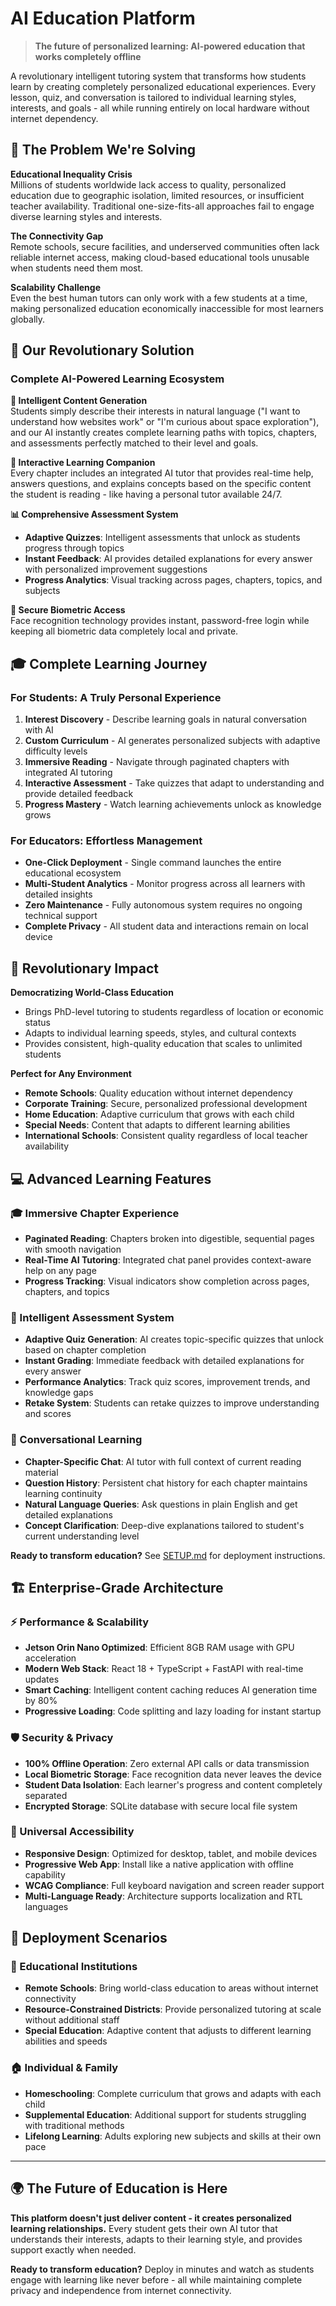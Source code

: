 # AI Education Platform

> **The future of personalized learning: AI-powered education that works completely offline**

A revolutionary intelligent tutoring system that transforms how students learn by creating completely personalized educational experiences. Every lesson, quiz, and conversation is tailored to individual learning styles, interests, and goals - all while running entirely on local hardware without internet dependency.

## 🎯 The Problem We're Solving

**Educational Inequality Crisis**  
Millions of students worldwide lack access to quality, personalized education due to geographic isolation, limited resources, or insufficient teacher availability. Traditional one-size-fits-all approaches fail to engage diverse learning styles and interests.

**The Connectivity Gap**  
Remote schools, secure facilities, and underserved communities often lack reliable internet access, making cloud-based educational tools unusable when students need them most.

**Scalability Challenge**  
Even the best human tutors can only work with a few students at a time, making personalized education economically inaccessible for most learners globally.

## 🚀 Our Revolutionary Solution

### **Complete AI-Powered Learning Ecosystem**

**🧠 Intelligent Content Generation**  
Students simply describe their interests in natural language ("I want to understand how websites work" or "I'm curious about space exploration"), and our AI instantly creates complete learning paths with topics, chapters, and assessments perfectly matched to their level and goals.

**💬 Interactive Learning Companion**  
Every chapter includes an integrated AI tutor that provides real-time help, answers questions, and explains concepts based on the specific content the student is reading - like having a personal tutor available 24/7.

**📊 Comprehensive Assessment System**  
- **Adaptive Quizzes**: Intelligent assessments that unlock as students progress through topics
- **Instant Feedback**: AI provides detailed explanations for every answer with personalized improvement suggestions  
- **Progress Analytics**: Visual tracking across pages, chapters, topics, and subjects

**👤 Secure Biometric Access**  
Face recognition technology provides instant, password-free login while keeping all biometric data completely local and private.

## 🎓 Complete Learning Journey

### **For Students: A Truly Personal Experience**
1. **Interest Discovery** - Describe learning goals in natural conversation with AI
2. **Custom Curriculum** - AI generates personalized subjects with adaptive difficulty levels
3. **Immersive Reading** - Navigate through paginated chapters with integrated AI tutoring
4. **Interactive Assessment** - Take quizzes that adapt to understanding and provide detailed feedback
5. **Progress Mastery** - Watch learning achievements unlock as knowledge grows

### **For Educators: Effortless Management**
- **One-Click Deployment** - Single command launches the entire educational ecosystem
- **Multi-Student Analytics** - Monitor progress across all learners with detailed insights
- **Zero Maintenance** - Fully autonomous system requires no ongoing technical support
- **Complete Privacy** - All student data and interactions remain on local device

## 🌟 Revolutionary Impact

**Democratizing World-Class Education**
- Brings PhD-level tutoring to students regardless of location or economic status
- Adapts to individual learning speeds, styles, and cultural contexts
- Provides consistent, high-quality education that scales to unlimited students

**Perfect for Any Environment**
- **Remote Schools**: Quality education without internet dependency
- **Corporate Training**: Secure, personalized professional development
- **Home Education**: Adaptive curriculum that grows with each child
- **Special Needs**: Content that adapts to different learning abilities
- **International Schools**: Consistent quality regardless of local teacher availability

## 💻 Advanced Learning Features

### **🎓 Immersive Chapter Experience**
- **Paginated Reading**: Chapters broken into digestible, sequential pages with smooth navigation
- **Real-Time AI Tutoring**: Integrated chat panel provides context-aware help on any page
- **Progress Tracking**: Visual indicators show completion across pages, chapters, and topics

### **🧪 Intelligent Assessment System**
- **Adaptive Quiz Generation**: AI creates topic-specific quizzes that unlock based on chapter completion
- **Instant Grading**: Immediate feedback with detailed explanations for every answer
- **Performance Analytics**: Track quiz scores, improvement trends, and knowledge gaps
- **Retake System**: Students can retake quizzes to improve understanding and scores

### **🤖 Conversational Learning**
- **Chapter-Specific Chat**: AI tutor with full context of current reading material
- **Question History**: Persistent chat history for each chapter maintains learning continuity
- **Natural Language Queries**: Ask questions in plain English and get detailed explanations
- **Concept Clarification**: Deep-dive explanations tailored to student's current understanding level

**Ready to transform education?** See [SETUP.md](SETUP.md) for deployment instructions.

## 🏗️ Enterprise-Grade Architecture

### **⚡ Performance & Scalability**
- **Jetson Orin Nano Optimized**: Efficient 8GB RAM usage with GPU acceleration
- **Modern Web Stack**: React 18 + TypeScript + FastAPI with real-time updates
- **Smart Caching**: Intelligent content caching reduces AI generation time by 80%
- **Progressive Loading**: Code splitting and lazy loading for instant startup

### **🛡️ Security & Privacy**
- **100% Offline Operation**: Zero external API calls or data transmission
- **Local Biometric Storage**: Face recognition data never leaves the device
- **Student Data Isolation**: Each learner's progress and content completely separated
- **Encrypted Storage**: SQLite database with secure local file system

### **📱 Universal Accessibility**
- **Responsive Design**: Optimized for desktop, tablet, and mobile devices
- **Progressive Web App**: Install like a native application with offline capability
- **WCAG Compliance**: Full keyboard navigation and screen reader support
- **Multi-Language Ready**: Architecture supports localization and RTL languages

## 🎯 Deployment Scenarios

### **🏫 Educational Institutions**
- **Remote Schools**: Bring world-class education to areas without internet connectivity
- **Resource-Constrained Districts**: Provide personalized tutoring at scale without additional staff
- **Special Education**: Adaptive content that adjusts to different learning abilities and speeds

### **🏠 Individual & Family**
- **Homeschooling**: Complete curriculum that grows and adapts with each child
- **Supplemental Education**: Additional support for students struggling with traditional methods
- **Lifelong Learning**: Adults exploring new subjects and skills at their own pace

---

## 🌍 The Future of Education is Here

**This platform doesn't just deliver content - it creates personalized learning relationships.** Every student gets their own AI tutor that understands their interests, adapts to their learning style, and provides support exactly when needed.

**Ready to transform education?** Deploy in minutes and watch as students engage with learning like never before - all while maintaining complete privacy and independence from internet connectivity.